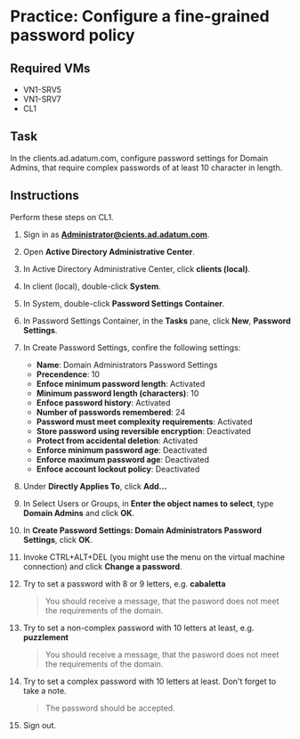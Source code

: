 # Practice: Configure a fine-grained password policy

## Required VMs

* VN1-SRV5
* VN1-SRV7
* CL1

## Task

In the clients.ad.adatum.com, configure password settings for Domain Admins, that require complex passwords of at least 10 character in length.

## Instructions

Perform these steps on CL1.

1. Sign in as **Administrator@cients.ad.adatum.com**.
1. Open **Active Directory Administrative Center**.
1. In Active Directory Administrative Center, click **clients (local)**.
1. In client (local), double-click **System**.
1. In System, double-click **Password Settings Container**.
1. In Password Settings Container, in the **Tasks** pane, click **New**, **Password Settings**.
1. In Create Password Settings, confire the following settings:

    * **Name**: Domain Administrators Password Settings
    * **Precendence**: 10
    * **Enfoce minimum password length**: Activated
    * **Minimum password length (characters)**: 10
    * **Enfoce password history**: Activated
    * **Number of passwords remembered**: 24
    * **Password must meet complexity requirements**: Activated
    * **Store password using reversible encryption**: Deactivated
    * **Protect from accidental deletion**: Activated
    * **Enforce minimum password age**: Deactivated
    * **Enforce maximum password age**: Deactivated
    * **Enfoce account lockout policy**: Deactivated

1. Under **Directly Applies To**, click **Add...**
1. In Select Users or Groups, in **Enter the object names to select**, type **Domain Admins** and click **OK**.
1. In **Create Password Settings: Domain Administrators Password Settings**, click **OK**.
1. Invoke CTRL+ALT+DEL (you might use the menu on the virtual machine connection) and click **Change a password**.
1. Try to set a password with 8 or 9 letters, e.g. **cabaletta**

    > You should receive a message, that the pasword does not meet the requirements of the domain.

1. Try to set a non-complex password with 10 letters at least, e.g. **puzzlement**

    > You should receive a message, that the pasword does not meet the requirements of the domain.

1. Try to set a complex password with 10 letters at least. Don't forget to take a note.

    > The password should be accepted.

1. Sign out.
